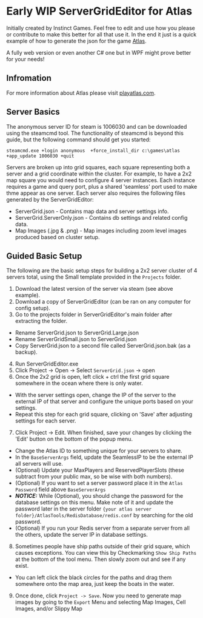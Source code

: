 # Early WIP ServerGridEditor for Atlas

Initially created by Instinct Games. Feel free to edit and use how you please or contribute to make this better for all that use it. In the end it just is a quick example of how to generate the json for the game [Atlas](https://playatlas.com).

A fully web version or even another C# one but in WPF might prove better for your needs! 

## Infromation
For more information about Atlas please visit [playatlas.com](https://playatlas.com).

## Server Basics 
The anonymous server ID for steam is 1006030 and can be downloaded using the steamcmd tool. The functionality of steamcmd is beyond this guide, but the following command should get you started:

`steamcmd.exe +login anonymous  +force_install_dir c:\games\atlas +app_update 1006030 +quit` 
 
Servers are broken up into grid squares, each square representing both a server and a grid coordinate within the cluster. For example, to have a 2x2 map square you would need to configure 4 server instances. Each instance requires a game and query port, plus a shared 'seamless' port used to make thme appear as one server. Each server also requires the following files generated by the ServerGridEditor:
* ServerGrid.json - Contains map data and server settings info.
* ServerGrid.ServerOnly.json - Contains db settings and related config data.
* Map Images (.jpg & .png) - Map images including zoom level images produced based on cluster setup.

## Guided Basic Setup
The following are the basic setup steps for building a 2x2 server cluster of 4 servers total, using the Small template provided in the `Projects` folder.
1. Download the latest version of the server via steam (see above example).
2. Download a copy of ServerGridEditor (can be ran on any computer for config setup).
3. Go to the projects folder in ServerGridEditor's main folder after extracting the folder.
  * Rename ServerGrid.json to ServerGrid.Large.json
  * Rename ServerGridSmall.json to ServerGrid.json
  * Copy ServerGrid.json to a second file called ServerGrid.json.bak (as a backup).
4. Run ServerGridEditor.exe
5. Click Project -> Open -> Select `ServerGrid.json` -> open
6. Once the 2x2 grid is open, left click + ctrl the first grid square somewhere in the ocean where there is only water.
  * With the server settings open, change the IP of the server to the external IP of that server and configure the unique ports based on your settings.
  * Repeat this step for each grid square, clicking on 'Save' after adjusting settings for each server.
7. Click Project -> Edit. When finished, save your changes by clicking the 'Edit' button on the bottom of the popup menu.
  * Change the Atlas ID to something unique for your servers to share.
  * In the `BaseServerArgs` field, update the SeamlessIP to be the external IP all servers will use.
  * (Optional) Update your MaxPlayers and ReservedPlayerSlots (these subtract from your public max, so be wise with both numbers).
  * (Optional) If you want to set a server password place it in the `Atlas Password` field above `BaseServerArgs`
  * ***NOTICE:*** While (Optional), you should change the password for the database settings on this menu. Make note of it and update the password later in the server folder `{your atlas server folder}/AtlasTools/RedisDatabase/redis.conf` by searching for the old password.
  * (Optional) If you run your Redis server from a separate server from all the others, update the server IP in database settings.
8. Sometimes people have ship paths outside of their grid square, which causes exceptions. You can view this by Checkmarking `Show Ship Paths` at the bottom of the tool menu. Then slowly zoom out and see if any exist.
  * You can left click the black circles for the paths and drag them somewhere onto the map area, just keep the boats in the water.
9. Once done, click `Project -> Save`. Now you need to generate map images by going to the `Export` Menu and selecting Map Images, Cell Images, and/or Slippy Map


